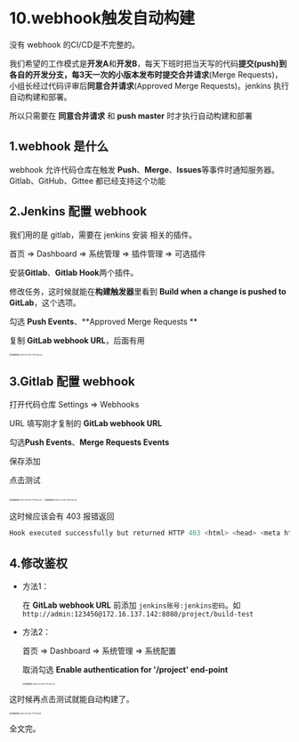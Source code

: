 # 10.webhook触发自动构建



没有 webhook 的CI/CD是不完整的。

我们希望的工作模式是**开发A**和**开发B**，每天下班时把当天写的代码**提交(push)**到各自的开发分支，每3天一次的小版本发布时提交**合并请求**(Merge Requests)，小组长经过代码评审后**同意合并请求**(Approved Merge Requests)。jenkins 执行自动构建和部署。

所以只需要在 **同意合并请求** 和 **push master** 时才执行自动构建和部署



## 1.webhook 是什么

webhook 允许代码仓库在触发 **Push**、**Merge**、**Issues**等事件时通知服务器。Gitlab、GitHub、Gittee 都已经支持这个功能



## 2.Jenkins 配置 webhook

我们用的是 gitlab，需要在 jenkins 安装 相关的插件。

首页 => Dashboard => 系统管理 => 插件管理 => 可选插件

安装**Gitlab**、**Gitlab Hook**两个插件。



修改任务，这时候就能在**构建触发器**里看到 **Build when a change is pushed to GitLab**，这个选项。

勾选 **Push Events**、**Approved Merge Requests **

复制 **GitLab webhook URL**，后面有用

<img src="https://zwhid.oss-cn-shenzhen.aliyuncs.com/blog/18-32-05-GSr3hN.png" alt="屏幕快照 2021-01-08 下午5.45.04" style="zoom:25%;" />



## 3.Gitlab 配置 webhook

打开代码仓库 Settings => Webhooks

URL 填写刚才复制的 **GitLab webhook URL**

勾选**Push Events**、**Merge Requests Events**

保存添加

点击测试

<img src="https://zwhid.oss-cn-shenzhen.aliyuncs.com/blog/18-54-01-3KsU73.png" alt="屏幕快照 2021-01-08 下午6.52.33" style="zoom:25%;" />

<img src="https://zwhid.oss-cn-shenzhen.aliyuncs.com/blog/19-00-51-D2rOXZ.png" alt="屏幕快照 2021-01-08 下午6.59.34" style="zoom:25%;" />

这时候应该会有 403 报错返回

```js
Hook executed successfully but returned HTTP 403 <html> <head> <meta http-equiv="Content-Type" content="text/html;charset=utf-8"/> <title>Error 403 anonymous is missing the Job/Build permission</title> </head> <body><h2>HTTP ERROR 403 anonymous is missing the Job/Build permission</h2> <table> <tr><th>URI:</th><td>/project/build-test</td></tr> <tr><th>STATUS:</th><td>403</td></tr> <tr><th>MESSAGE:</th><td>anonymous is missing the Job/Build permission</td></tr> <tr><th>SERVLET:</th><td>Stapler</td></tr> </table> <hr><a href="https://eclipse.org/jetty">Powered by Jetty:// 9.4.33.v20201020</a><hr/> </body> </html>
```



## 4.修改鉴权

- 方法1：

  在 **GitLab webhook URL** 前添加 `jenkins账号:jenkins密码`。如 `http://admin:123456@172.16.137.142:8080/project/build-test`

- 方法2：

  首页 => Dashboard => 系统管理 => 系统配置

  取消勾选 **Enable authentication for '/project' end-point**

  <img src="https://zwhid.oss-cn-shenzhen.aliyuncs.com/blog/19-07-34-7a59jz.png" alt="屏幕快照 2021-01-08 下午7.06.52" style="zoom:25%;" />

这时候再点击测试就能自动构建了。

<img src="https://zwhid.oss-cn-shenzhen.aliyuncs.com/blog/19-18-40-xBBen4.png" alt="屏幕快照 2021-01-08 下午7.18.25" style="zoom:25%;" />

全文完。